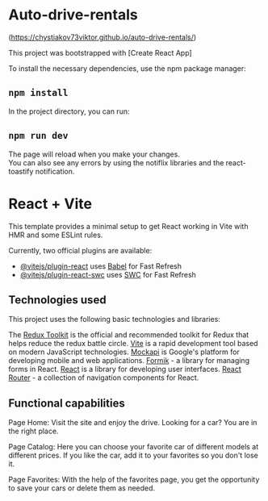 # Auto-drive-rentals

(https://chystiakov73viktor.github.io/auto-drive-rentals/)

This project was bootstrapped with [Create React App]

To install the necessary dependencies, use the npm package manager:

## `npm install`

In the project directory, you can run:

## `npm run dev`

The page will reload when you make your changes.\
You can also see any errors by using the notiflix libraries and the react-toastify
notification.

# React + Vite

This template provides a minimal setup to get React working in Vite with HMR and some ESLint rules.

Currently, two official plugins are available:

- [@vitejs/plugin-react](https://github.com/vitejs/vite-plugin-react/blob/main/packages/plugin-react/README.md) uses [Babel](https://babeljs.io/) for Fast Refresh
- [@vitejs/plugin-react-swc](https://github.com/vitejs/vite-plugin-react-swc) uses [SWC](https://swc.rs/) for Fast Refresh

## Technologies used

This project uses the following basic technologies and libraries:

The [Redux Toolkit](https://redux-toolkit.js.org/) is the official and
recommended toolkit for Redux that helps reduce the redux battle circle.
[Vite](https://vitejs.dev/) is a rapid development tool based on modern
JavaScript technologies. [Mockapi](https://mockapi.io/) is Google's
platform for developing mobile and web applications.
[Formik](https://formik.org/) - a library for managing forms in React.
[React](https://uk.legacy.reactjs.org/) is a library for developing user
interfaces. [React Router](https://reactrouter.com/en/main) - a collection of
navigation components for React.

## Functional capabilities

Page Home: Visit the site and enjoy the drive. Looking for a car? You are in the right place.

Page Catalog: Here you can choose your favorite car of different models at different prices. If you like the car, add it to your favorites so you don't lose it.

Page Favorites: With the help of the favorites page, you get the opportunity to save your cars or delete them as needed.